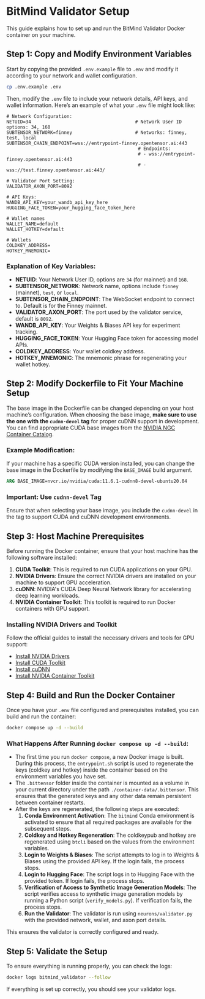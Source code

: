 # BitMind Validator Setup

This guide explains how to set up and run the BitMind Validator Docker container on your machine.

## Step 1: Copy and Modify Environment Variables

Start by copying the provided `.env.example` file to `.env` and modify it according to your network and wallet configuration.

```bash
cp .env.example .env
```

Then, modify the `.env` file to include your network details, API keys, and wallet information. Here’s an example of what your `.env` file might look like:

```env
# Network Configuration:
NETUID=34                                      # Network User ID options: 34, 168
SUBTENSOR_NETWORK=finney                       # Networks: finney, test, local
SUBTENSOR_CHAIN_ENDPOINT=wss://entrypoint-finney.opentensor.ai:443
                                                # Endpoints:
                                                # - wss://entrypoint-finney.opentensor.ai:443
                                                # - wss://test.finney.opentensor.ai:443/

# Validator Port Setting:
VALIDATOR_AXON_PORT=8092

# API Keys:
WANDB_API_KEY=your_wandb_api_key_here
HUGGING_FACE_TOKEN=your_hugging_face_token_here

# Wallet names
WALLET_NAME=default
WALLET_HOTKEY=default

# Wallets
COLDKEY_ADDRESS=
HOTKEY_MNEMONIC=
```

### Explanation of Key Variables:
- **NETUID**: Your Network User ID, options are `34` (for mainnet) and `168`.
- **SUBTENSOR_NETWORK**: Network name, options include `finney` (mainnet), `test`, or `local`.
- **SUBTENSOR_CHAIN_ENDPOINT**: The WebSocket endpoint to connect to. Default is for the Finney mainnet.
- **VALIDATOR_AXON_PORT**: The port used by the validator service, default is `8092`.
- **WANDB_API_KEY**: Your Weights & Biases API key for experiment tracking.
- **HUGGING_FACE_TOKEN**: Your Hugging Face token for accessing model APIs.
- **COLDKEY_ADDRESS**: Your wallet coldkey address.
- **HOTKEY_MNEMONIC**: The mnemonic phrase for regenerating your wallet hotkey.

## Step 2: Modify Dockerfile to Fit Your Machine Setup

The base image in the Dockerfile can be changed depending on your host machine’s configuration. When choosing the base image, **make sure to use the one with the `cudnn-devel` tag** for proper cuDNN support in development. You can find appropriate CUDA base images from the [NVIDIA NGC Container Catalog](https://catalog.ngc.nvidia.com/orgs/nvidia/containers/cuda/tags).

### Example Modification:

If your machine has a specific CUDA version installed, you can change the base image in the Dockerfile by modifying the `BASE_IMAGE` build argument.

```dockerfile
ARG BASE_IMAGE=nvcr.io/nvidia/cuda:11.6.1-cudnn8-devel-ubuntu20.04
```

### Important: Use `cudnn-devel` Tag
Ensure that when selecting your base image, you include the `cudnn-devel` in the tag to support CUDA and cuDNN development environments.

## Step 3: Host Machine Prerequisites

Before running the Docker container, ensure that your host machine has the following software installed:

1. **CUDA Toolkit**: This is required to run CUDA applications on your GPU.
2. **NVIDIA Drivers**: Ensure the correct NVIDIA drivers are installed on your machine to support GPU acceleration.
3. **cuDNN**: NVIDIA's CUDA Deep Neural Network library for accelerating deep learning workloads.
4. **NVIDIA Container Toolkit**: This toolkit is required to run Docker containers with GPU support.

### Installing NVIDIA Drivers and Toolkit

Follow the official guides to install the necessary drivers and tools for GPU support:

- [Install NVIDIA Drivers](https://docs.nvidia.com/datacenter/tesla/tesla-installation-notes/index.html)
- [Install CUDA Toolkit](https://developer.nvidia.com/cuda-downloads)
- [Install cuDNN](https://developer.nvidia.com/cudnn)
- [Install NVIDIA Container Toolkit](https://docs.nvidia.com/datacenter/cloud-native/container-toolkit/install-guide.html)

## Step 4: Build and Run the Docker Container

Once you have your `.env` file configured and prerequisites installed, you can build and run the container:

```bash
docker compose up -d --build
```

### What Happens After Running `docker compose up -d --build`:

- The first time you run `docker compose`, a new Docker image is built. During this process, the `entrypoint.sh` script is used to regenerate the keys (coldkey and hotkey) inside the container based on the environment variables you have set.
- The `.bittensor` folder inside the container is mounted as a volume in your current directory under the path `./container-data/.bittensor`. This ensures that the generated keys and any other data remain persistent between container restarts.
- After the keys are regenerated, the following steps are executed:
  1. **Conda Environment Activation**: The `bitmind` Conda environment is activated to ensure that all required packages are available for the subsequent steps.
  2. **Coldkey and Hotkey Regeneration**: The coldkeypub and hotkey are regenerated using `btcli` based on the values from the environment variables.
  3. **Login to Weights & Biases**: The script attempts to log in to Weights & Biases using the provided API key. If the login fails, the process stops.
  4. **Login to Hugging Face**: The script logs in to Hugging Face with the provided token. If login fails, the process stops.
  5. **Verification of Access to Synthetic Image Generation Models**: The script verifies access to synthetic image generation models by running a Python script (`verify_models.py`). If verification fails, the process stops.
  6. **Run the Validator**: The validator is run using `neurons/validator.py` with the provided network, wallet, and axon port details.

This ensures the validator is correctly configured and ready.

## Step 5: Validate the Setup

To ensure everything is running properly, you can check the logs:

```bash
docker logs bitmind_validator --follow
```

If everything is set up correctly, you should see your validator logs.
